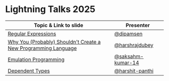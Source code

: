 # Lightning Talks 2025

| Topic & Link to slide | Presenter |
|----------|----------|
| [Regular Expressions](https://docs.google.com/presentation/d/1WL6Kkhg-STlWx5z7-N2hecxovi4NLiNnXnp3HCsWc9c/edit?usp=sharing) | [@dipamsen](https://github.com/dipamsen) |
| [Why You (Probably) Shouldn't Create a New Programming Language](https://www.canva.com/design/DAGvkXvlVQU/dkvIT8zam9v8roLz1pRO4Q/edit) | [@harshrajdubey](https://github.com/harshrajdubey) |
| [Emulation Programming](https://saksham-kumar-14.github.io/emulationPPT) | [@saksahm-kumar-14](https://github.com/saksham-kumar-14/) |
| [Dependent Types](https://github.com/harshit-panthi/DependentLightning) | [@harshit-panthi](https://github.com/harshit-panthi) |
